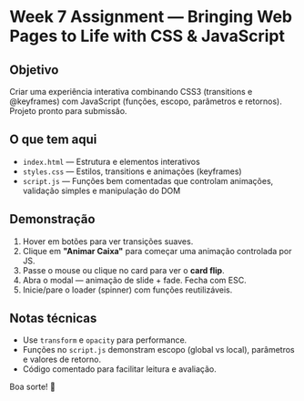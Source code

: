 # Week 7 Assignment — Bringing Web Pages to Life with CSS & JavaScript

## Objetivo
Criar uma experiência interativa combinando CSS3 (transitions e @keyframes) com JavaScript (funções, escopo, parâmetros e retornos). Projeto pronto para submissão.

## O que tem aqui
- `index.html` — Estrutura e elementos interativos
- `styles.css` — Estilos, transitions e animações (keyframes)
- `script.js` — Funções bem comentadas que controlam animações, validação simples e manipulação do DOM

## Demonstração
1. Hover em botões para ver transições suaves.
2. Clique em **"Animar Caixa"** para começar uma animação controlada por JS.
3. Passe o mouse ou clique no card para ver o **card flip**.
4. Abra o modal — animação de slide + fade. Fecha com ESC.
5. Inicie/pare o loader (spinner) com funções reutilizáveis.

## Notas técnicas
- Use `transform` e `opacity` para performance.
- Funções no `script.js` demonstram escopo (global vs local), parâmetros e valores de retorno.
- Código comentado para facilitar leitura e avaliação.

Boa sorte! 🚀
